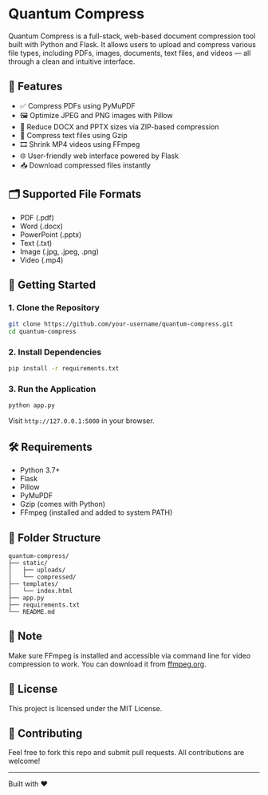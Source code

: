 
# Quantum Compress

Quantum Compress is a full-stack, web-based document compression tool built with Python and Flask. It allows users to upload and compress various file types, including PDFs, images, documents, text files, and videos — all through a clean and intuitive interface.

## 🌟 Features

- ✅ Compress PDFs using PyMuPDF
- 🖼️ Optimize JPEG and PNG images with Pillow
- 📄 Reduce DOCX and PPTX sizes via ZIP-based compression
- 📝 Compress text files using Gzip
- 🎞️ Shrink MP4 videos using FFmpeg
- 🌐 User-friendly web interface powered by Flask
- 📥 Download compressed files instantly

## 🗂️ Supported File Formats

- PDF (.pdf)
- Word (.docx)
- PowerPoint (.pptx)
- Text (.txt)
- Image (.jpg, .jpeg, .png)
- Video (.mp4)

## 🚀 Getting Started

### 1. Clone the Repository

```bash
git clone https://github.com/your-username/quantum-compress.git
cd quantum-compress
```

### 2. Install Dependencies

```bash
pip install -r requirements.txt
```

### 3. Run the Application

```bash
python app.py
```

Visit `http://127.0.0.1:5000` in your browser.

## 🛠️ Requirements

- Python 3.7+
- Flask
- Pillow
- PyMuPDF
- Gzip (comes with Python)
- FFmpeg (installed and added to system PATH)

## 📂 Folder Structure

```
quantum-compress/
├── static/
│   ├── uploads/
│   └── compressed/
├── templates/
│   └── index.html
├── app.py
├── requirements.txt
└── README.md
```

## 📌 Note

Make sure FFmpeg is installed and accessible via command line for video compression to work. You can download it from [ffmpeg.org](https://ffmpeg.org).

## 📃 License

This project is licensed under the MIT License.

## 🤝 Contributing

Feel free to fork this repo and submit pull requests. All contributions are welcome!

---

Built with ❤️ 
